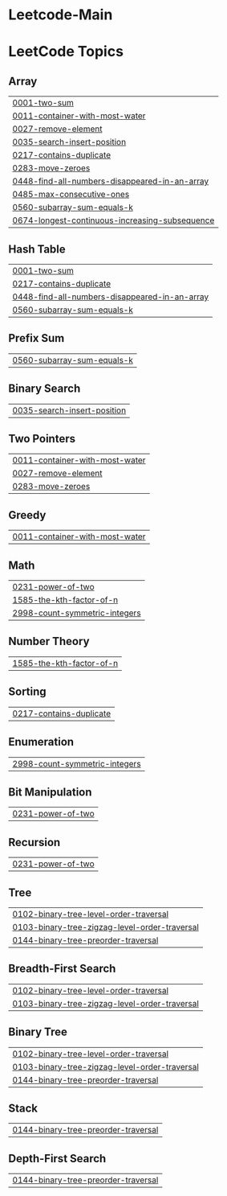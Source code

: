# Leetcode-Main
<!---LeetCode Topics Start-->
# LeetCode Topics
## Array
|  |
| ------- |
| [0001-two-sum](https://github.com/Yash12patre/Leetcode-Main/tree/master/0001-two-sum) |
| [0011-container-with-most-water](https://github.com/Yash12patre/Leetcode-Main/tree/master/0011-container-with-most-water) |
| [0027-remove-element](https://github.com/Yash12patre/Leetcode-Main/tree/master/0027-remove-element) |
| [0035-search-insert-position](https://github.com/Yash12patre/Leetcode-Main/tree/master/0035-search-insert-position) |
| [0217-contains-duplicate](https://github.com/Yash12patre/Leetcode-Main/tree/master/0217-contains-duplicate) |
| [0283-move-zeroes](https://github.com/Yash12patre/Leetcode-Main/tree/master/0283-move-zeroes) |
| [0448-find-all-numbers-disappeared-in-an-array](https://github.com/Yash12patre/Leetcode-Main/tree/master/0448-find-all-numbers-disappeared-in-an-array) |
| [0485-max-consecutive-ones](https://github.com/Yash12patre/Leetcode-Main/tree/master/0485-max-consecutive-ones) |
| [0560-subarray-sum-equals-k](https://github.com/Yash12patre/Leetcode-Main/tree/master/0560-subarray-sum-equals-k) |
| [0674-longest-continuous-increasing-subsequence](https://github.com/Yash12patre/Leetcode-Main/tree/master/0674-longest-continuous-increasing-subsequence) |
## Hash Table
|  |
| ------- |
| [0001-two-sum](https://github.com/Yash12patre/Leetcode-Main/tree/master/0001-two-sum) |
| [0217-contains-duplicate](https://github.com/Yash12patre/Leetcode-Main/tree/master/0217-contains-duplicate) |
| [0448-find-all-numbers-disappeared-in-an-array](https://github.com/Yash12patre/Leetcode-Main/tree/master/0448-find-all-numbers-disappeared-in-an-array) |
| [0560-subarray-sum-equals-k](https://github.com/Yash12patre/Leetcode-Main/tree/master/0560-subarray-sum-equals-k) |
## Prefix Sum
|  |
| ------- |
| [0560-subarray-sum-equals-k](https://github.com/Yash12patre/Leetcode-Main/tree/master/0560-subarray-sum-equals-k) |
## Binary Search
|  |
| ------- |
| [0035-search-insert-position](https://github.com/Yash12patre/Leetcode-Main/tree/master/0035-search-insert-position) |
## Two Pointers
|  |
| ------- |
| [0011-container-with-most-water](https://github.com/Yash12patre/Leetcode-Main/tree/master/0011-container-with-most-water) |
| [0027-remove-element](https://github.com/Yash12patre/Leetcode-Main/tree/master/0027-remove-element) |
| [0283-move-zeroes](https://github.com/Yash12patre/Leetcode-Main/tree/master/0283-move-zeroes) |
## Greedy
|  |
| ------- |
| [0011-container-with-most-water](https://github.com/Yash12patre/Leetcode-Main/tree/master/0011-container-with-most-water) |
## Math
|  |
| ------- |
| [0231-power-of-two](https://github.com/Yash12patre/Leetcode-Main/tree/master/0231-power-of-two) |
| [1585-the-kth-factor-of-n](https://github.com/Yash12patre/Leetcode-Main/tree/master/1585-the-kth-factor-of-n) |
| [2998-count-symmetric-integers](https://github.com/Yash12patre/Leetcode-Main/tree/master/2998-count-symmetric-integers) |
## Number Theory
|  |
| ------- |
| [1585-the-kth-factor-of-n](https://github.com/Yash12patre/Leetcode-Main/tree/master/1585-the-kth-factor-of-n) |
## Sorting
|  |
| ------- |
| [0217-contains-duplicate](https://github.com/Yash12patre/Leetcode-Main/tree/master/0217-contains-duplicate) |
## Enumeration
|  |
| ------- |
| [2998-count-symmetric-integers](https://github.com/Yash12patre/Leetcode-Main/tree/master/2998-count-symmetric-integers) |
## Bit Manipulation
|  |
| ------- |
| [0231-power-of-two](https://github.com/Yash12patre/Leetcode-Main/tree/master/0231-power-of-two) |
## Recursion
|  |
| ------- |
| [0231-power-of-two](https://github.com/Yash12patre/Leetcode-Main/tree/master/0231-power-of-two) |
## Tree
|  |
| ------- |
| [0102-binary-tree-level-order-traversal](https://github.com/Yash12patre/Leetcode-Main/tree/master/0102-binary-tree-level-order-traversal) |
| [0103-binary-tree-zigzag-level-order-traversal](https://github.com/Yash12patre/Leetcode-Main/tree/master/0103-binary-tree-zigzag-level-order-traversal) |
| [0144-binary-tree-preorder-traversal](https://github.com/Yash12patre/Leetcode-Main/tree/master/0144-binary-tree-preorder-traversal) |
## Breadth-First Search
|  |
| ------- |
| [0102-binary-tree-level-order-traversal](https://github.com/Yash12patre/Leetcode-Main/tree/master/0102-binary-tree-level-order-traversal) |
| [0103-binary-tree-zigzag-level-order-traversal](https://github.com/Yash12patre/Leetcode-Main/tree/master/0103-binary-tree-zigzag-level-order-traversal) |
## Binary Tree
|  |
| ------- |
| [0102-binary-tree-level-order-traversal](https://github.com/Yash12patre/Leetcode-Main/tree/master/0102-binary-tree-level-order-traversal) |
| [0103-binary-tree-zigzag-level-order-traversal](https://github.com/Yash12patre/Leetcode-Main/tree/master/0103-binary-tree-zigzag-level-order-traversal) |
| [0144-binary-tree-preorder-traversal](https://github.com/Yash12patre/Leetcode-Main/tree/master/0144-binary-tree-preorder-traversal) |
## Stack
|  |
| ------- |
| [0144-binary-tree-preorder-traversal](https://github.com/Yash12patre/Leetcode-Main/tree/master/0144-binary-tree-preorder-traversal) |
## Depth-First Search
|  |
| ------- |
| [0144-binary-tree-preorder-traversal](https://github.com/Yash12patre/Leetcode-Main/tree/master/0144-binary-tree-preorder-traversal) |
<!---LeetCode Topics End-->